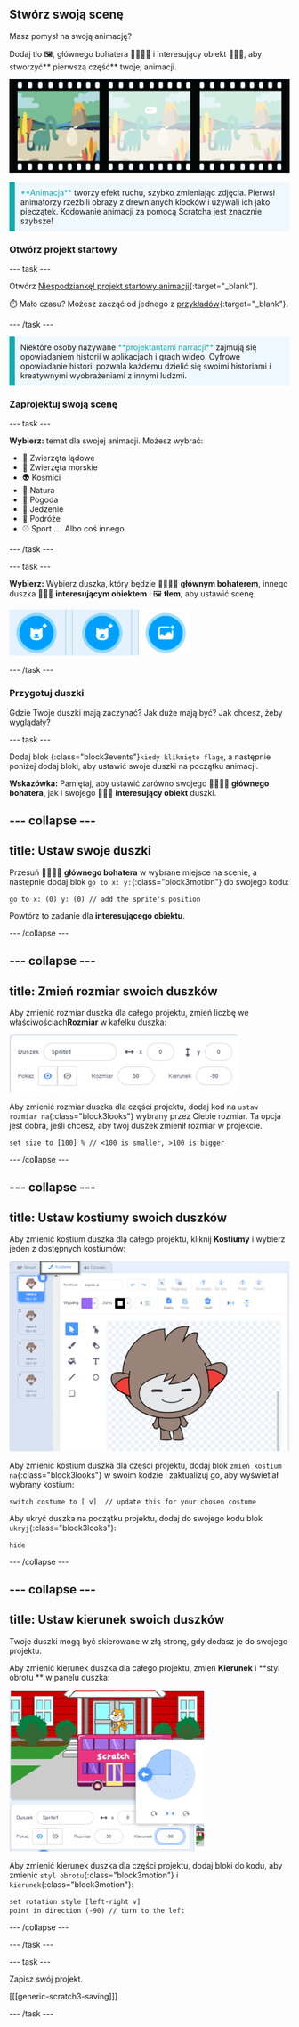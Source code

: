 ## Stwórz swoją scenę

Masz pomysł na swoją animację?

Dodaj tło 🖼️, głównego bohatera 🐙👩‍🦼🦖 i interesujący obiekt 🎂🎾🎁, aby stworzyć** pierwszą część** twojej animacji.

![Taśma filmowa z 3 klatkami. Pierwsza klatka jest podświetlona. Ramka przedstawia scenę z postacią, obiektem i tłem.](images/scene.png)

<p style="border-left: solid; border-width:10px; border-color: #0faeb0; background-color: aliceblue; padding: 10px;">
  <span style="color: #0faeb0">**Animacja**</span> tworzy efekt ruchu, szybko zmieniając zdjęcia. Pierwsi animatorzy rzeźbili obrazy z drewnianych klocków i używali ich jako pieczątek. Kodowanie animacji za pomocą Scratcha jest znacznie szybsze!
</p>

### Otwórz projekt startowy

--- task ---

Otwórz [Niespodziankę! projekt startowy animacji](https://scratch.mit.edu/projects/582222532/editor){:target="_blank"}.

⏱️ Mało czasu? Możesz zacząć od jednego z [przykładów](https://scratch.mit.edu/studios/29075822){:target="_blank"}.

--- /task ---

<p style="border-left: solid; border-width:10px; border-color: #0faeb0; background-color: aliceblue; padding: 10px;">
Niektóre osoby nazywane <span style="color: #0faeb0">**projektantami narracji**</span> zajmują się opowiadaniem historii w aplikacjach i grach wideo. Cyfrowe opowiadanie historii pozwala każdemu dzielić się swoimi historiami i kreatywnymi wyobrażeniami z innymi ludźmi.
</p>

### Zaprojektuj swoją scenę

--- task ---

**Wybierz:** temat dla swojej animacji. Możesz wybrać:

+ 🐯 Zwierzęta lądowe
+ 🐠 Zwierzęta morskie
+ 👽 Kosmici
+ 🌿 Natura
+ 🌈 Pogoda
+ 🌮 Jedzenie
+ 🚀 Podróże
+ ⚾ Sport .... Albo coś innego

--- /task ---

--- task ---

**Wybierz:** Wybierz duszka, który będzie 🐙👩‍🦼🦖 **głównym bohaterem**, innego duszka 🎂🎾🎁 **interesującym obiektem** i 🖼️ **tłem**, aby ustawić scenę.

![Dwie ikony Wybierz duszka i ikonę Wybierz tło.](images/sprites-and-backdrop.png)

--- /task ---

### Przygotuj duszki

Gdzie Twoje duszki mają zaczynać? Jak duże mają być? Jak chcesz, żeby wyglądały?

--- task ---

Dodaj blok {:class="block3events"}`kiedy kliknięto flagę`, a następnie poniżej dodaj bloki, aby ustawić swoje duszki na początku animacji.

**Wskazówka:** Pamiętaj, aby ustawić zarówno swojego 🐙👩‍🦼🦖 **głównego bohatera**, jak i swojego 🎂🎾🎁 **interesujący obiekt** duszki.

--- collapse ---
---
title: Ustaw swoje duszki
---

Przesuń 🐙👩‍🦼🦖 **głównego bohatera** w wybrane miejsce na scenie, a następnie dodaj blok `go to x: y:`{:class="block3motion"} do swojego kodu:

```blocks3
go to x: (0) y: (0) // add the sprite's position
```

Powtórz to zadanie dla **interesującego obiektu**.

--- /collapse ---

--- collapse ---
---
title: Zmień rozmiar swoich duszków
---

Aby zmienić rozmiar duszka dla całego projektu, zmień liczbę we właściwościach**Rozmiar** w kafelku duszka:

![](images/sprite-pane-size.png)

Aby zmienić rozmiar duszka dla części projektu, dodaj kod na `ustaw rozmiar na`{:class="block3looks"} wybrany przez Ciebie rozmiar. Ta opcja jest dobra, jeśli chcesz, aby twój duszek zmienił rozmiar w projekcie.

```blocks3
set size to [100] % // <100 is smaller, >100 is bigger
```

--- /collapse ---

--- collapse ---
---
title: Ustaw kostiumy swoich duszków
---

Aby zmienić kostium duszka dla całego projektu, kliknij **Kostiumy** i wybierz jeden z dostępnych kostiumów:

![Zakładka Kostiumy, z dostępnymi kostiumami dla duszka.](images/nano-costumes.png)

Aby zmienić kostium duszka dla części projektu, dodaj blok `zmień kostium na`{:class="block3looks"} w swoim kodzie i zaktualizuj go, aby wyświetlał wybrany kostium:

```blocks3
switch costume to [ v]  // update this for your chosen costume
```

Aby ukryć duszka na początku projektu, dodaj do swojego kodu blok `ukryj`{:class="block3looks"}:

```blocks3
hide 
```

--- /collapse ---

--- collapse ---
---
title: Ustaw kierunek swoich duszków
---

Twoje duszki mogą być skierowane w złą stronę, gdy dodasz je do swojego projektu.

Aby zmienić kierunek duszka dla całego projektu, zmień **Kierunek** i **styl obrotu ** w panelu duszka:

![Menu Kierunek i styl obrotu w panelu duszka.](images/sprite-pane-direction.png)

Aby zmienić kierunek duszka dla części projektu, dodaj bloki do kodu, aby zmienić `styl obrotu`{:class="block3motion"} i `kierunek`{:class="block3motion"}:

```blocks3
set rotation style [left-right v]
point in direction (-90) // turn to the left
```

--- /collapse ---

--- /task ---

--- task ---

Zapisz swój projekt.

[[[generic-scratch3-saving]]]

--- /task ---
